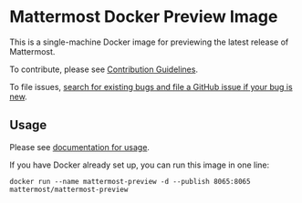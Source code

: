 # Mattermost Docker Preview Image

This is a single-machine Docker image for previewing the latest release of Mattermost.

To contribute, please see [Contribution Guidelines](https://docs.mattermost.com/developer/contribution-guide.html).

To file issues, [search for existing bugs and file a GitHub issue if your bug is new](https://www.mattermost.org/filing-issues/).

## Usage

Please see [documentation for usage](http://docs.mattermost.com/install/docker-local-machine.html). 

If you have Docker already set up, you can run this image in one line: 

```
docker run --name mattermost-preview -d --publish 8065:8065 mattermost/mattermost-preview
```
